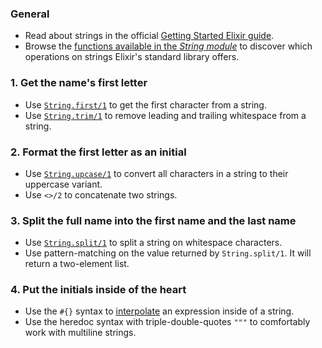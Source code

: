 ### General

- Read about strings in the official [Getting Started Elixir guide][getting-started-strings].
- Browse the [functions available in the _String module_][string-module-functions] to discover which operations on strings Elixir's standard library offers.

### 1. Get the name's first letter

- Use [`String.first/1`][string-first] to get the first character from a string.
- Use [`String.trim/1`][string-trim] to remove leading and trailing whitespace from a string.

### 2. Format the first letter as an initial

- Use [`String.upcase/1`][string-upcase] to convert all characters in a string to their uppercase variant.
- Use `<>/2` to concatenate two strings.

### 3. Split the full name into the first name and the last name

- Use [`String.split/1`][string-split] to split a string on whitespace characters.
- Use pattern-matching on the value returned by `String.split/1`. It will return a two-element list.

### 4. Put the initials inside of the heart

- Use the `#{}` syntax to [interpolate][string-interpolation] an expression inside of a string.
- Use the heredoc syntax with triple-double-quotes `"""` to comfortably work with multiline strings.

[getting-started-strings]: https://elixir-lang.org/getting-started/basic-types.html#strings
[string-module-functions]: https://hexdocs.pm/elixir/String.html#functions
[string-first]: https://hexdocs.pm/elixir/String.html#first/1
[string-trim]: https://hexdocs.pm/elixir/String.html#trim/1
[string-upcase]: https://hexdocs.pm/elixir/String.html#upcase/2
[string-split]: https://hexdocs.pm/elixir/String.html#split/1
[string-interpolation]: https://hexdocs.pm/elixir/String.html#module-interpolation
